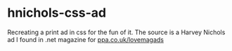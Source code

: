 hnichols-css-ad
===============

Recreating a print ad in css for the fun of it. The source is a Harvey Nichols ad I found in .net magazine for [ppa.co.uk/lovemagads](https://www.ppa.co.uk/lovemagads)
